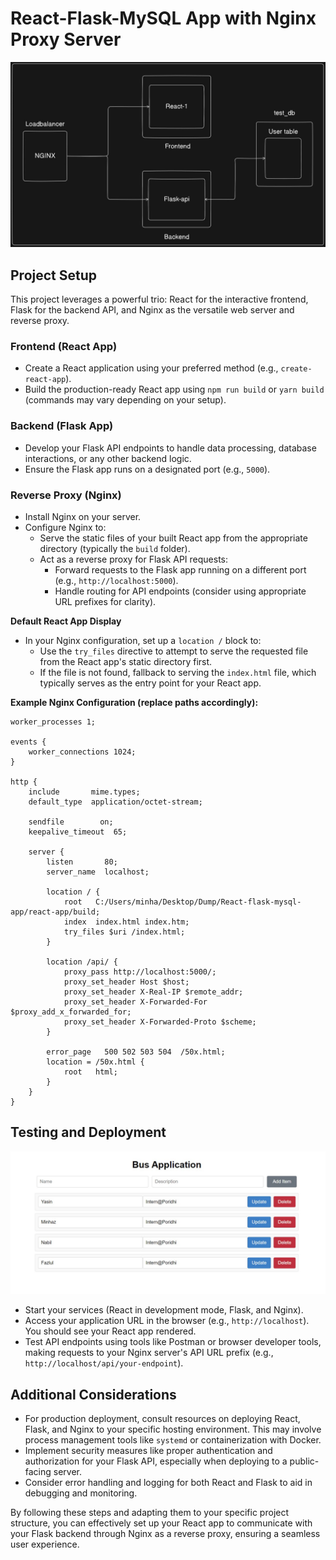 
# React-Flask-MySQL App with Nginx Proxy Server

![alt text](<WhatsApp Image 2024-06-12 at 23.58.15_05236b57.jpg>)

## Project Setup

This project leverages a powerful trio: React for the interactive frontend, Flask for the backend API, and Nginx as the versatile web server and reverse proxy.

### Frontend (React App)

* Create a React application using your preferred method (e.g., `create-react-app`).
* Build the production-ready React app using `npm run build` or `yarn build` (commands may vary depending on your setup).

### Backend (Flask App)

* Develop your Flask API endpoints to handle data processing, database interactions, or any other backend logic.
* Ensure the Flask app runs on a designated port (e.g., `5000`).

### Reverse Proxy (Nginx)

* Install Nginx on your server.
* Configure Nginx to:
    - Serve the static files of your built React app from the appropriate directory (typically the `build` folder).
    - Act as a reverse proxy for Flask API requests:
        - Forward requests to the Flask app running on a different port (e.g., `http://localhost:5000`).
        - Handle routing for API endpoints (consider using appropriate URL prefixes for clarity).

**Default React App Display**

* In your Nginx configuration, set up a `location /` block to:
    - Use the `try_files` directive to attempt to serve the requested file from the React app's static directory first.
    - If the file is not found, fallback to serving the `index.html` file, which typically serves as the entry point for your React app.

**Example Nginx Configuration (replace paths accordingly):**

```nginx
worker_processes 1;

events {
    worker_connections 1024;
}

http {
    include       mime.types;
    default_type  application/octet-stream;

    sendfile        on;
    keepalive_timeout  65;

    server {    
        listen       80;
        server_name  localhost;

        location / {
            root   C:/Users/minha/Desktop/Dump/React-flask-mysql-app/react-app/build;
            index  index.html index.htm;
            try_files $uri /index.html;
        }

        location /api/ {
            proxy_pass http://localhost:5000/;
            proxy_set_header Host $host;
            proxy_set_header X-Real-IP $remote_addr;
            proxy_set_header X-Forwarded-For $proxy_add_x_forwarded_for;
            proxy_set_header X-Forwarded-Proto $scheme;
        }

        error_page   500 502 503 504  /50x.html;
        location = /50x.html {
            root   html;
        }
    }
}
```

## Testing and Deployment

![alt text](<WhatsApp Image 2024-06-13 at 00.02.43_15076285.jpg>)

* Start your services (React in development mode, Flask, and Nginx).
* Access your application URL in the browser (e.g., `http://localhost`). You should see your React app rendered.
* Test API endpoints using tools like Postman or browser developer tools, making requests to your Nginx server's API URL prefix (e.g., `http://localhost/api/your-endpoint`).

## Additional Considerations

* For production deployment, consult resources on deploying React, Flask, and Nginx to your specific hosting environment. This may involve process management tools like `systemd` or containerization with Docker.
* Implement security measures like proper authentication and authorization for your Flask API, especially when deploying to a public-facing server.
* Consider error handling and logging for both React and Flask to aid in debugging and monitoring.

By following these steps and adapting them to your specific project structure, you can effectively set up your React app to communicate with your Flask backend through Nginx as a reverse proxy, ensuring a seamless user experience.